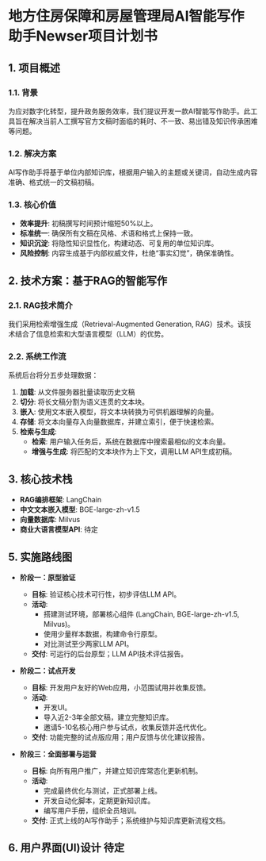 # 地方住房保障和房屋管理局AI智能写作助手Newser项目计划书

## 1. 项目概述

### 1.1. 背景
为应对数字化转型，提升政务服务效率，我们提议开发一款AI智能写作助手。此工具旨在解决当前人工撰写官方文稿时面临的耗时、不一致、易出错及知识传承困难等问题。

### 1.2. 解决方案
AI写作助手将基于单位内部知识库，根据用户输入的主题或关键词，自动生成内容准确、格式统一的文稿初稿。

### 1.3. 核心价值
*   **效率提升**: 初稿撰写时间预计缩短50%以上。
*   **标准统一**: 确保所有文稿在风格、术语和格式上保持一致。
*   **知识沉淀**: 将隐性知识显性化，构建动态、可复用的单位知识库。
*   **风险控制**: 内容生成基于内部权威文件，杜绝“事实幻觉”，确保准确性。

## 2. 技术方案：基于RAG的智能写作

### 2.1. RAG技术简介
我们采用检索增强生成（Retrieval-Augmented Generation, RAG）技术。该技术结合了信息检索和大型语言模型（LLM）的优势。

### 2.2. 系统工作流
系统后台将分五步处理数据：
1.  **加载**: 从文件服务器批量读取历史文稿
2.  **切分**: 将长文稿分割为语义连贯的文本块。
3.  **嵌入**: 使用文本嵌入模型，将文本块转换为可供机器理解的向量。
4.  **存储**: 将文本向量存入向量数据库，并建立索引，便于快速检索。
5.  **检索与生成**:
    *   **检索**: 用户输入任务后，系统在数据库中搜索最相似的文本向量。
    *   **增强与生成**: 将匹配的文本块作为上下文，调用LLM API生成初稿。

## 3. 核心技术栈

*   **RAG编排框架**: LangChain
*   **中文文本嵌入模型**: BGE-large-zh-v1.5
*   **向量数据库**: Milvus
*   **商业大语言模型API**: 待定

## 5. 实施路线图

*   **阶段一：原型验证**
    *   **目标**: 验证核心技术可行性，初步评估LLM API。
    *   **活动**:
        *   搭建测试环境，部署核心组件 (LangChain, BGE-large-zh-v1.5, Milvus)。
        *   使用少量样本数据，构建命令行原型。
        *   对比测试至少两家LLM API。
    *   **交付**: 可运行的后台原型；LLM API技术评估报告。

*   **阶段二：试点开发**
    *   **目标**: 开发用户友好的Web应用，小范围试用并收集反馈。
    *   **活动**:
        *   开发UI。
        *   导入近2-3年全部文稿，建立完整知识库。
        *   邀请5-10名核心用户参与试点，收集反馈并迭代优化。
    *   **交付**: 功能完整的试点版应用；用户反馈与优化建议报告。

*   **阶段三：全面部署与运营**
    *   **目标**: 向所有用户推广，并建立知识库常态化更新机制。
    *   **活动**:
        *   完成最终优化与测试，正式部署上线。
        *   开发自动化脚本，定期更新知识库。
        *   编写用户手册，组织全员培训。
    *   **交付**: 正式上线的AI写作助手；系统维护与知识库更新流程文档。

## 6. 用户界面(UI)设计 待定
